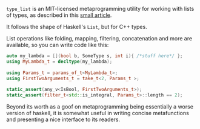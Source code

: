 `type_list` is an MIT-licensed metaprogramming utility for working with lists of types, as described in this [small article](https://clementpirelli.wordpress.com/2022/10/15/lists-of-types-in-c/).

It follows the shape of Haskell's `List`, but for C++ types. 

List operations like folding, mapping, filtering, concatenation and more are available, so you can write code like this:

```cpp
auto my_lambda = [](bool b, SomeType s, int i){ /*stuff here*/ };
using MyLambda_t = decltype(my_lambda);
 
using Params_t = params_of_t<MyLambda_t>;
using FirstTwoArguments_t = take_t<2, Params_t >;
 
static_assert(any_v<IsBool, FirstTwoArguments_t>);
static_assert(filter_t<std::is_integral, Params_t>::length == 2);
```

Beyond its worth as a goof on metaprogramming being essentially a worse version of haskell, it is somewhat useful in writing concise metafunctions and presenting a nice interface to its readers.
